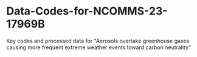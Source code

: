 # Data-Codes-for-NCOMMS-23-17969B
Key codes and processed data for "Aerosols overtake greenhouse gases causing more frequent extreme weather events toward carbon neutrality"
